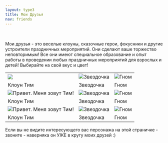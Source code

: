 ```yaml
---
layout: type3
title: Мои Друзья
nav: friends
---
```

<script language="JavaScript">
if (parseInt(navigator.appVersion)>= 4)
{
if (navigator.appName == "Netscape")
{
layerStyleRef="layer.";
layerRef="document.layers";
styleSwitch="";
}
else
{
layerStyleRef="layer.style.";
layerRef="document.all";
styleSwitch=".style";
}
}

function show(layerName)
{
if (parseInt(navigator.appVersion)>= 4)
{
eval(layerRef+'["'+layerName+'"]'+styleSwitch+'.visibility="visible"');
}
}

function cls(layerName){
if (parseInt(navigator.appVersion)>= 4) 
{
eval(layerRef+'["'+layerName+'"]'+styleSwitch+'.visibility="hidden"');
}
}
</script>
<style type="text/css">
#text1 {HEIGHT: 80px; LEFT: 0px; POSITION: absolute; TOP: 50px; VISIBILITY: hidden; WIDTH: 250px; Z-INDEX: 10}
A { text-decoration: none; }
A:hover { color: #FF0000; text-decoration: underline; }
</style>




<br><br>
Мои друзья - это веселые клоуны, сказочные герои, фокусники и другие устроители праздничных мероприятий. Они сделают ваше торжество неповторимым! Все они имеют специальное образование и опыт работы в проведении любых праздничных мероприятий для взрослых и детей! Выбирайте на свой вкус и цвет!
 


<p><center><table>
<tr><td><a href="javascript:alert('Вот такая неслабенькая подсказочка...')" onmouseout="cls('text1');" onmouseover="show('text1');"><img src="../img/tim.jpg"></a></td><td><img src="../img/zvezdochka.jpg" alt="Звездочка"></td><td><img src="../img/gnom.jpg" alt="Гном"></img></td></tr>
<tr><td> Клоун Тим </td><td>Звездочка</td><td>Гном</td></tr>
<tr><td><a href="../tim/Tim.html" target="_blank"><img src="../img/tim.jpg" alt="Привет. Меня зовут Тим!"></a></td><td><img src="../img/zvezdochka.jpg" alt="Звездочка"></td><td><img src="../img/gnom.jpg" alt="Гном"></img></td></tr>
<tr><td> Клоун Тим </td><td>Звездочка</td><td>Гном</td></tr>
<tr><td><a href="../tim/Tim.html" target="_blank"><img src="../img/tim.jpg" alt="Привет. Меня зовут Тим!"></a></td><td><img src="../img/zvezdochka.jpg" alt="Звездочка"></td><td><img src="../img/gnom.jpg" alt="Гном"></img></td></tr>
<tr><td> Клоун Тим </td><td>Звездочка</td><td>Гном</td></tr>
</table></center></p>

Если вы не видите интересующего вас персонажа на этой страничке - звоните - наверняка он УЖЕ в кругу моих друзей :)  
<table align="left" id="text1" border="1" width="100%" cellspacing="0" cellpadding="5" style="HEIGHT: 80px; LEFT: 300px; TOP: 380px; WIDTH: 300px">
<tr><td bgcolor="#FFFFE1">Привет. Меня зовут Тим!
Клоун Тим оставит у Вашего ребенка самые незабываемые и яркие впечатления. Конкурсы, игры, легкий аквагрим, веселые эстафеты - все это уже включено в нашу игровую интерактивную программу. Для каждого ребенка подарок - игрушка из шара для моделирования. Также Вы можете пригласить на детский праздник вместе с клоуном Тимом какого-либо еще другого персонажа. Мероприятие проходит активно, смешно и весело.
Веселятся все!
</td></tr></table>
